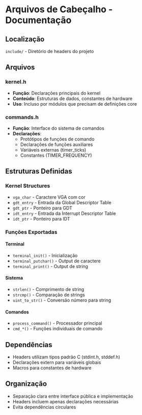 # Arquivos de Cabeçalho - Documentação

## Localização
`include/` - Diretório de headers do projeto

## Arquivos

### kernel.h
- **Função**: Declarações principais do kernel
- **Conteúdo**: Estruturas de dados, constantes de hardware
- **Uso**: Incluso por módulos que precisam de definições core

### commands.h
- **Função**: Interface do sistema de comandos
- **Declarações**: 
  - Protótipos de funções de comando
  - Declarações de funções auxiliares
  - Variáveis externas (timer_ticks)
  - Constantes (TIMER_FREQUENCY)

## Estruturas Definidas

### Kernel Structures
- `vga_char` - Caractere VGA com cor
- `gdt_entry` - Entrada da Global Descriptor Table
- `gdt_ptr` - Ponteiro para GDT
- `idt_entry` - Entrada da Interrupt Descriptor Table  
- `idt_ptr` - Ponteiro para IDT

### Funções Exportadas

#### Terminal
- `terminal_init()` - Inicialização
- `terminal_putchar()` - Output de caractere
- `terminal_print()` - Output de string

#### Sistema
- `strlen()` - Comprimento de string
- `strcmp()` - Comparação de strings
- `uint_to_str()` - Conversão número para string

#### Comandos
- `process_command()` - Processador principal
- `cmd_*()` - Funções individuais de comando

## Dependências
- Headers utilizam tipos padrão C (stdint.h, stddef.h)
- Declarações extern para variáveis globais
- Macros para constantes de hardware

## Organização
- Separação clara entre interface pública e implementação
- Headers incluem apenas declarações necessárias
- Evita dependências circulares